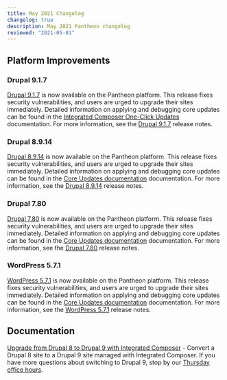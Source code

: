```yaml
---
title: May 2021 Changelog
changelog: true
description: May 2021 Pantheon changelog
reviewed: "2021-05-01"
---
```


## Platform Improvements

### Drupal 9.1.7

[Drupal 9.1.7](https://www.drupal.org/project/drupal/releases/9.1.7) is now available on the Pantheon platform. This release fixes security vulnerabilities, and users are urged to upgrade their sites immediately.  Detailed information on applying and debugging core updates can be found in the [Integrated Composer One-Click Updates](/guides/integrated-composer#apply-one-click-updates) documentation. For more information, see the [Drupal 9.1.7](https://www.drupal.org/project/drupal/releases/9.1.7) release notes.

<!-- excerpt -->

### Drupal 8.9.14

[Drupal 8.9.14](https://www.drupal.org/project/drupal/releases/8.9.14) is now available on the Pantheon platform. This release fixes security vulnerabilities, and users are urged to upgrade their sites immediately.  Detailed information on applying and debugging core updates can be found in the [Core Updates documentation](/core-updates) documentation. For more information, see the [Drupal 8.9.14](https://www.drupal.org/project/drupal/releases/8.9.14) release notes.

### Drupal 7.80

[Drupal 7.80](https://www.drupal.org/project/drupal/releases/7.80) is now available on the Pantheon platform. This release fixes security vulnerabilities, and users are urged to upgrade their sites immediately. Detailed information on applying and debugging core updates can be found in the [Core Updates documentation](/core-updates) documentation. For more information, see the [Drupal 7.80](https://www.drupal.org/project/drupal/releases/7.80) release notes.

### WordPress 5.7.1

[WordPress 5.7.1](https://wordpress.org/news/2021/04/wordpress-5-7-1-security-and-maintenance-release/) is now available on the Pantheon platform. This release fixes security vulnerabilities, and users are urged to upgrade their sites immediately. Detailed information on applying and debugging core updates can be found in the [Core Updates documentation](/core-updates) documentation. For more information, see the [WordPress 5.7.1](https://wordpress.org/news/2021/04/wordpress-5-7-1-security-and-maintenance-release/) release notes.

## Documentation

[Upgrade from Drupal 8 to Drupal 9 with Integrated Composer](/guides/drupal-9-migration/upgrade-to-d9) - Convert a Drupal 8 site to a Drupal 9 site managed with Integrated Composer. If you have more questions about switching to Drupal 9, stop by our [Thursday office hours](https://pantheon.io/developers/office-hours).